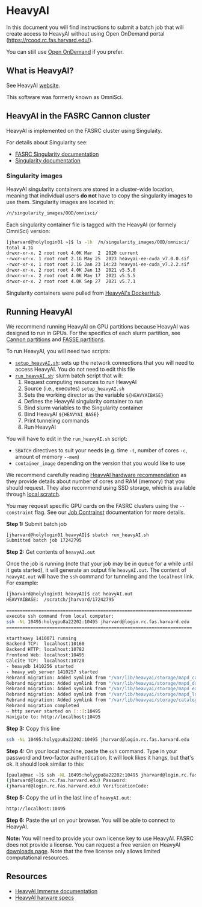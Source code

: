 # HeavyAI

In this document you will find instructions to submit a batch job that will
create access to HeavyAI without using Open OnDemand portal
(https://rcood.rc.fas.harvard.edu/).

You can still use [Open
OnDemand](https://rcood.rc.fas.harvard.edu/pun/sys/dashboard) if you prefer.

## What is HeavyAI?

See HeavyAI [website](https://www.heavy.ai/product/overview).

This software was formerly known as OmniSci.

## HeavyAI in the FASRC Cannon cluster

HeavyAI is implemented on the FASRC cluster using Singulaity. 

For details about Singularity see:

- [FASRC Singularity documentation](../../Singularity_Containers)
- [Singularity documentation](https://docs.sylabs.io/guides/latest/user-guide/introduction.html)

### Singularity images

HeavyAI singularity containers are stored in a cluster-wide location, meaning
that individual users **do not** have to copy the singularity images to use
them. Singularity images are located in:

```bash
/n/singularity_images/OOD/omnisci/
```

Each singularity container file is tagged with the HeavyAI (or formely OmniSci)
version:

```bash
[jharvard@holylogin01 ~]$ ls -lh  /n/singularity_images/OOD/omnisci/
total 4.1G
drwxr-xr-x. 2 root root 4.0K Mar  2  2020 current
-rwxr-xr-x. 1 root root 2.1G May 25  2023 heavyai-ee-cuda_v7.0.0.sif
-rwxr-xr-x. 1 root root 2.1G Jan 23 14:23 heavyai-ee-cuda_v7.2.2.sif
drwxr-xr-x. 2 root root 4.0K Jan 13  2021 v5.5.0
drwxr-xr-x. 2 root root 4.0K May 17  2021 v5.5.5
drwxr-xr-x. 2 root root 4.0K Sep 27  2021 v5.7.1
```

Singularity containers were pulled from [HeavyAI's
DockerHub](https://hub.docker.com/r/heavyai/heavyai-ee-cuda).

## Running HeavyAI

We recommend running HeavyAI on GPU partitions because HeavyAI was designed to
run in GPUs. For the specifics of each slurm partition, see [Cannon
partitions](https://docs.rc.fas.harvard.edu/kb/running-jobs/#Slurm_partitions)
and [FASSE
partitions](https://docs.rc.fas.harvard.edu/kb/fasse/#SLURM_and_Partitions). 


To run HeavyAI, you will need two scripts:

* [`setup_heavyAI.sh`](setup_heavyAI.sh): sets up the network connections that
    you will need to access HeavyAI. You do not need to edit this file
* [`run_heavyAI.sh`](run_heavyAI.sh): slurm batch script that will:
  1. Request computing resources to run HeavyAI
  2. Source (i.e., executes) `setup_heavyAI.sh`
  3. Sets the working director as the variable `${HEAVYAIBASE}`
  4. Defines the HeavyAI singularity container to run
  5. Bind slurm variables to the Singularity container
  6. Bind HeavyAI `${HEAVYAI_BASE}`
  7. Print tunneling commands
  8. Run HeavyAI

You will have to edit in the `run_heavyAI.sh` script:

* `SBATCH` directives to suit your needs (e.g. time `-t`, number of cores `-c`, 
    amount of memory `--mem`)
* `container_image` depending on the version that you would like to use

We recommend carefully reading [HeavyAI hardware
recommendation](https://docs.heavy.ai/installation-and-configuration/system-requirements/hardware)
as they provide details about number of cores and RAM (memory) that you should
request. They also recommend using SSD storage, which is available through [local
scratch](https://docs.rc.fas.harvard.edu/kb/cluster-storage/#Local_per_node_Shared_Scratch_Storage).

You may request specific GPU cards on the FASRC clusters using the
`--constraint` flag. See our [Job
Contrainst](https://docs.rc.fas.harvard.edu/kb/running-jobs/#Job_Constraints)
documentation for more details. 

**Step 1:** Submit batch job

```bash
[jharvard@holylogin01 heavyAI]$ sbatch run_heavyAI.sh
Submitted batch job 17242795
```

**Step 2:** Get contents of `heavyAI.out`

Once the job is running (note that your job may be in queue for a while until it
gets started), it will generate an output file `heavyAI.out`. The content of
`heavyAI.out` will have the `ssh` command for tunneling and the `localhost`
link. For example:

```bash
[jharvard@holylogin01 heavyAI]$ cat heavyAI.out
HEAVYAIBASE:  /scratch/jharvard/17242795

=====================================================================
execute ssh command from local computer:
ssh -NL 10495:holygpu8a22202:10495 jharvard@login.rc.fas.harvard.edu
=====================================================================

startheavy 1410071 running
Backend TCP:  localhost:10160
Backend HTTP: localhost:10782
Frontend Web: localhost:10495
Calcite TCP:  localhost:10720
- heavydb 1410256 started
- heavy_web_server 1410257 started
Rebrand migration: Added symlink from "/var/lib/heavyai/storage/mapd_catalogs" to "catalogs"
Rebrand migration: Added symlink from "/var/lib/heavyai/storage/mapd_data" to "data"
Rebrand migration: Added symlink from "/var/lib/heavyai/storage/mapd_export" to "export"
Rebrand migration: Added symlink from "/var/lib/heavyai/storage/mapd_log" to "log"
Rebrand migration: Added symlink from "/var/lib/heavyai/storage/catalogs/omnisci_system_catalog" to "system_catalog"
Rebrand migration completed
⇨ http server started on [::]:10495
Navigate to: http://localhost:10495
```

**Step 3:** Copy this line

```bash
ssh -NL 10495:holygpu8a22202:10495 jharvard@login.rc.fas.harvard.edu
```

**Step 4:** On your local machine, paste the `ssh` command. Type in your
password and two-factor authentication. It will look likes it hangs, but that's
ok. It should look similar to this:

```bash
[paula@mac ~]$ ssh -NL 10495:holygpu8a22202:10495 jharvard@login.rc.fas.harvard.edu
(jharvard@login.rc.fas.harvard.edu) Password:
(jharvard@login.rc.fas.harvard.edu) VerificationCode:

```

**Step 5:** Copy the url in the last line of `heavyAI.out`:

```bash
http://localhost:10495
```

**Step 6:** Paste the url on your browser. You will be able to connect to
HeavyAI.

**Note:** You will need to provide your own license key to use HeavyAI. FASRC
does not provide a license. You can request a free version on HeavyAI [downloads
page](https://www.heavy.ai/product/downloads). Note that the free license only
allows limited computational resources.

## Resources

* [HeavyAI Immerse documentation](https://docs.heavy.ai/immerse/introduction-to-immerse)
* [HeavyAI harware
    specs](https://docs.heavy.ai/installation-and-configuration/system-requirements/hardware)



